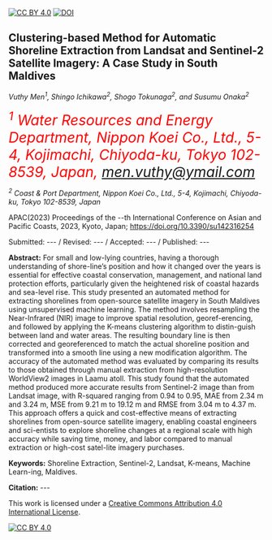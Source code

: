 [![CC BY 4.0][cc-by-shield]][cc-by] [![DOI](https://img.shields.io/badge/DOI-Link-blue.svg)](https://doi.org/10.3390/su142316254)


## Clustering-based Method for Automatic Shoreline Extraction from Landsat and Sentinel-2 Satellite Imagery: A Case Study in South Maldives


*Vuthy Men<sup>1</sup>, Shingo Ichikawa<sup>2</sup>, Shogo Tokunaga<sup>2</sup>, and Susumu Onaka<sup>2</sup>*

<span style="font-size: 200%; color: red;"> *<sup>1</sup> Water Resources and Energy Department, Nippon Koei Co., Ltd., 5-4, Kojimachi, Chiyoda-ku, Tokyo 102-8539, Japan, men.vuthy@ymail.com* </span>

*<sup>2</sup> Coast & Port Department, Nippon Koei Co., Ltd., 5-4, Kojimachi, Chiyoda-ku, Tokyo 102-8539, Japan*


APAC(2023) 
Proceedings of the --th International Conference on Asian and Pacific Coasts, 2023, Kyoto, Japan; https://doi.org/10.3390/su142316254

Submitted: --- / Revised: --- / Accepted: --- / Published: ---

<!-- (This article belongs to the Special Issue Advances in Aquatic Ecology for Sustainability: Priorities, Approaches, and Partnerships for Management and Conservation of Freshwaters) -->

**Abstract:** For small and low-lying countries, having a thorough understanding of shore-line’s position and how it changed over the years is essential for effective coastal conservation, management, and national land protection efforts, particularly given the heightened risk of coastal hazards and sea-level rise. This study presented an automated method for extracting shorelines from open-source satellite imagery in South Maldives using unsupervised machine learning. The method involves resampling the Near-Infrared (NIR) image to improve spatial resolution, georef-erencing, and followed by applying the K-means clustering algorithm to distin-guish between land and water areas. The resulting boundary line is then corrected and georeferenced to match the actual shoreline position and transformed into a smooth line using a new modification algorithm. The accuracy of the automated method was evaluated by comparing its results to those obtained through manual extraction from high-resolution WorldView2 images in Laamu atoll. This study found that the automated method produced more accurate results from Sentinel-2 image than from Landsat image, with R-squared ranging from 0.94 to 0.95, MAE from 2.34 m and 3.24 m, MSE from 9.21 m to 19.12 m and RMSE from 3.04 m to 4.37 m. This approach offers a quick and cost-effective means of extracting shorelines from open-source satellite imagery, enabling coastal engineers and sci-entists to explore shoreline changes at a regional scale with high accuracy while saving time, money, and labor compared to manual extraction or high-cost satel-lite imagery purchases.

**Keywords:** Shoreline Extraction, Sentinel-2, Landsat, K-means, Machine Learn-ing, Maldives.


**Citation:** ---

This work is licensed under a [Creative Commons Attribution 4.0 International License][cc-by].

[![CC BY 4.0][cc-by-image]][cc-by]

[cc-by]: https://creativecommons.org/
[cc-by-image]: https://i.creativecommons.org/l/by/4.0/88x31.png
[cc-by-shield]: https://img.shields.io/badge/License-CC%20BY%204.0-lightgrey.svg